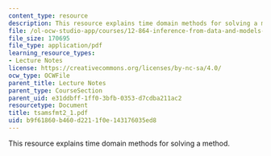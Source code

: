 ```yaml
---
content_type: resource
description: This resource explains time domain methods for solving a method.
file: /ol-ocw-studio-app/courses/12-864-inference-from-data-and-models-spring-2005/b9f61860b460d2211f0e143176035ed8_tsamsfmt2_1.pdf
file_size: 170695
file_type: application/pdf
learning_resource_types:
- Lecture Notes
license: https://creativecommons.org/licenses/by-nc-sa/4.0/
ocw_type: OCWFile
parent_title: Lecture Notes
parent_type: CourseSection
parent_uid: e31ddbff-1ff0-3bfb-0353-d7cdba211ac2
resourcetype: Document
title: tsamsfmt2_1.pdf
uid: b9f61860-b460-d221-1f0e-143176035ed8
---
```

This resource explains time domain methods for solving a method.